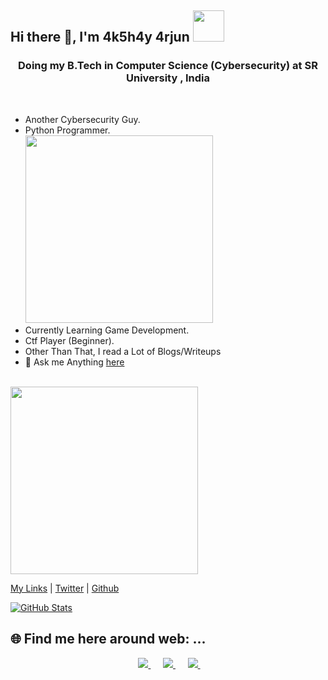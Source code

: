 <h2 align="left"> Hi there 👋, I'm 4k5h4y 4rjun <img src="https://media.giphy.com/media/mGcNjsfWAjY5AEZNw6/giphy.gif" width="50"></h2>



<h3 align="center">Doing my B.Tech in Computer Science (Cybersecurity) at SR University , India</h3>
<br />

- Another Cybersecurity Guy.
-  Python Programmer.<br />
   <img src="https://imgs.xkcd.com/comics/python.png" width="300">
-  Currently Learning Game Development.
-  Ctf Player (Beginner).
-  Other Than That, I read a Lot of Blogs/Writeups
- 💬 Ask me Anything [here](https://bit.ly/AKSHAYARJUN)

<br>
<img src=https://media.giphy.com/media/3oEjHWpiVIOGXT5l9m/giphy.gif width="300">
</br>



[My Links](https://akshay-arjun.github.io/Akshay-Arjun/) | [Twitter](https://twitter.com/AkshayArjun0808) | [Github](https://github.com/Akshay-Arjun)

[![GitHub Stats](https://github-readme-stats.vercel.app/api?username=Akshay-Arjun)](https://github.com/Akshay-Arjun)


<h2>🌐 Find me here around web: ...</h2>
<p align="center">	
	</a>&nbsp;&nbsp;&nbsp;&nbsp;
	<a href="https://www.instagram.com/_thearjun_/">
		<img src="https://img.shields.io/badge/instagram-%23E4405F.svg?&style=for-the-badge&logo=instagram&logoColor=white" />
	</a>&nbsp;&nbsp;&nbsp;&nbsp;
	<!--
	<a href="https://www.linkedin.com/in/"> not yet created 
		<img src="https://img.shields.io/badge/linkedin-%230077B5.svg?&style=for-the-badge&logo=linkedin&logoColor=white" />
	</a>&nbsp;&nbsp;&nbsp;&nbsp;
        -->
	<a href="https://t.me/Ak5h4y_4rjun">
<img src="https://img.shields.io/badge/Telegram-2CA5E0?style=for-the-badge&logo=telegram&logoColor=white" />                                                                              	</a>&nbsp;&nbsp;&nbsp;&nbsp;    
	<a href="https://twitter.com/AkshayArjun0808">
		<img src="https://img.shields.io/badge/twitter-%231DA1F2.svg?&style=for-the-badge&logo=twitter&logoColor=white" />
	</a>&nbsp;&nbsp;&nbsp;&nbsp;
</p>
